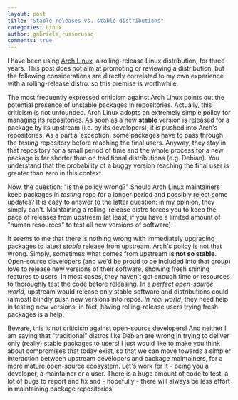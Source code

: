 ```yaml
---
layout: post
title: "Stable releases vs. stable distributions"
categories: Linux
author: gabriele_russorusso
comments: true
---
```


I have been using [Arch Linux](http://www.archlinux.org), a rolling-release Linux
distribution, for three years. This post does not aim at promoting or
reviewing a distribution, but the following considerations are directly
correlated to my own experience with a rolling-release distro: so this premise 
is worthwhile.

The most frequently expressed criticism against Arch Linux points out
the potential presence of unstable packages in repositories. Actually, this 
criticism is not unfounded. Arch Linux adopts an extremely simple policy for
managing its repositories. As soon as a new **stable** version is released
for a package by its upstream (i.e. by its developers), it is pushed into
Arch's repositories. As a partial exception, some packages have to pass through
the *testing* repository before reaching the final users. Anyway, they stay in 
that repository for a small period of time and the whole process for a new 
package is far shorter than on traditional distributions (e.g. Debian).
You understand that the probability of a buggy version reaching the final user
is greater than zero in this context.

Now, the question: "is the policy wrong?" Should Arch Linux maintainers keep
packages in *testing* repo for a longer period and possibly reject some 
updates? It is easy to answer to the latter question: in my opinion, they simply
can't. Maintaining a rolling-release distro forces you to keep the pace of
releases from upstream (at least, if you have a limited amount of "human
resources" to test all new versions of software).

It seems to me that there is nothing wrong with immediately upgrading 
packages to latest *stable* release from upstream. Arch's policy is not that
wrong. Simply, sometimes what comes from upstream **is not so stable**. 
Open-source developers (and we'd be proud to be included into that group) love 
to release new versions of their software, showing fresh shining features to
users. In most cases, they haven't got enough time or resources to thoroughly 
test the code before releasing. In a *perfect open-source world*, upstream would
release only stable software and distributions could (almost) blindly push new
versions into repos. *In real world*, they need help in testing new versions; in
fact, having rolling-release users trying fresh packages is a help.

Beware, this is not criticism against open-source developers! And neither I
am saying that "traditional" distros like Debian are wrong in trying to deliver
only (really) stable packages to users! I just would like to make you think
about compromises that today exist, so that we can move towards a simpler 
interaction between upstream developers and package maintainers, for a more 
mature open-source ecosystem. Let's work for it - being you a developer, a
maintainer or a user. There is a huge amount of code to test, a lot of bugs to
report and fix and - hopefully - there will always be less effort in maintaining
package repositories!
